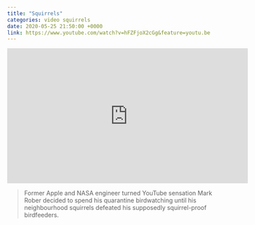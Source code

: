 ```yaml
---
title: "Squirrels"
categories: video squirrels
date: 2020-05-25 21:50:00 +0000
link: https://www.youtube.com/watch?v=hFZFjoX2cGg&feature=youtu.be
---
```

<div><iframe width="560" height="315" src="https://www.youtube-nocookie.com/embed/hFZFjoX2cGg" frameborder="0" allow="accelerometer; autoplay; encrypted-media; gyroscope; picture-in-picture" allowfullscreen></iframe></div>

> Former Apple and NASA engineer turned YouTube sensation Mark Rober decided to spend his quarantine birdwatching until his neighbourhood squirrels defeated his supposedly squirrel-proof birdfeeders.